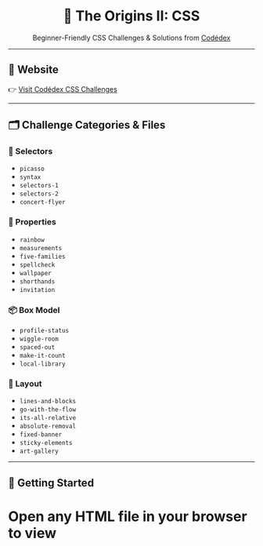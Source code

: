 <h1 align="center">🌈 The Origins II: CSS</h1>
<p align="center">Beginner-Friendly CSS Challenges & Solutions from <a href="https://www.codedex.io/css" target="_blank">Codédex</a></p>

---

## 🔗 Website
👉 [Visit Codédex CSS Challenges](https://www.codedex.io/css)

---

## 🗂️ Challenge Categories & Files

### 🎯 Selectors
- `picasso`
- `syntax`
- `selectors-1`
- `selectors-2`
- `concert-flyer`

### 🎨 Properties
- `rainbow`
- `measurements`
- `five-families`
- `spellcheck`
- `wallpaper`
- `shorthands`
- `invitation`

### 📦 Box Model
- `profile-status`
- `wiggle-room`
- `spaced-out`
- `make-it-count`
- `local-library`

### 🧱 Layout
- `lines-and-blocks`
- `go-with-the-flow`
- `its-all-relative`
- `absolute-removal`
- `fixed-banner`
- `sticky-elements`
- `art-gallery`

---

## 🚀 Getting Started



# Open any HTML file in your browser to view
